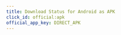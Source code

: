 ```yaml
---
title: Download Status for Android as APK
click_id: official:apk
official_app_key: DIRECT_APK
---
```

